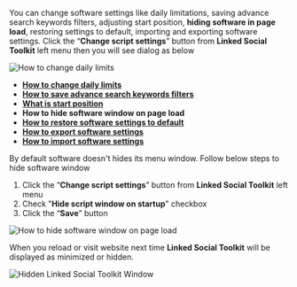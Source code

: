 You can change software settings like daily limitations, saving advance search keywords filters, adjusting start position, **hiding software in page load**, restoring settings to default, importing and exporting software settings. Click the “**Change script settings**” button from  **Linked Social Toolkit** left menu then you will see dialog as below

![How to change daily limits](https://github.com/ZiaUrR3hman/LinkedSocialToolkit/raw/master/images/Change-script-setting.png)

* [**How to change daily limits**](https://github.com/ZiaUrR3hman/LinkedSocialToolkit/wiki/How-to-change-daily-limits)
* [**How to save advance search keywords filters**](https://github.com/ZiaUrR3hman/LinkedSocialToolkit/wiki/How-to-save-advance-search-keywords-filters)
* [**What is start position**](https://github.com/ZiaUrR3hman/LinkedSocialToolkit/wiki/What-is-start-position)
* **How to hide software window on page load**
* [**How to restore software settings to default**](https://github.com/ZiaUrR3hman/LinkedSocialToolkit/wiki/How-to-restore-software-settings-to-default)
* [**How to export software settings**](https://github.com/ZiaUrR3hman/LinkedSocialToolkit/wiki/How-to-export-software-settings)
* [**How to import software settings**](https://github.com/ZiaUrR3hman/LinkedSocialToolkit/wiki/https://github.com/ZiaUrR3hman/LinkedSocialToolkit/wiki/How-to-import-software-settings)

By default software doesn't hides its menu window. Follow below steps to hide software window
1. Click the “**Change script settings**” button from  **Linked Social Toolkit** left menu
2. Check "**Hide script window on startup**" checkbox
3. Click the “**Save**” button

![How to hide software window on page load](https://github.com/ZiaUrR3hman/LinkedSocialToolkit/raw/master/images/How-to-hide-software-window-on-page-load.png)

When you reload or visit website next time **Linked Social Toolkit** will be displayed as minimized or hidden.

![Hidden Linked Social Toolkit Window](https://github.com/ZiaUrR3hman/LinkedSocialToolkit/raw/master/images/hidden-Linked-Social-Toolkit.png)